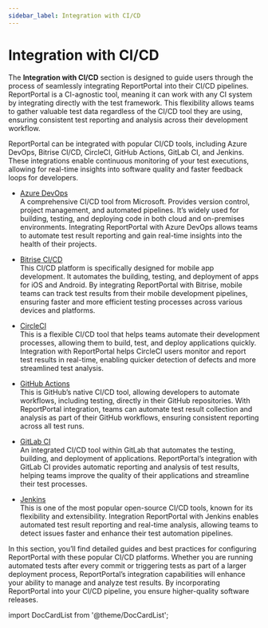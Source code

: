 ```yaml
---
sidebar_label: Integration with CI/CD
---
```


# Integration with CI/CD

The **Integration with CI/CD** section is designed to guide users through the process of seamlessly integrating ReportPortal into their CI/CD pipelines. ReportPortal is a CI-agnostic tool, meaning it can work with any CI system by integrating directly with the test framework. This flexibility allows teams to gather valuable test data regardless of the CI/CD tool they are using, ensuring consistent test reporting and analysis across their development workflow.

ReportPortal can be integrated with popular CI/CD tools, including Azure DevOps, Bitrise CI/CD, CircleCI, GitHub Actions, GitLab CI, and Jenkins. These integrations enable continuous monitoring of your test executions, allowing for real-time insights into software quality and faster feedback loops for developers.

- [Azure DevOps](/quality-gates/IntegrationWithCICD/IntegrationWithAzureDevOps/)<br />
A comprehensive CI/CD tool from Microsoft. Provides version control, project management, and automated pipelines. It’s widely used for building, testing, and deploying code in both cloud and on-premises environments. Integrating ReportPortal with Azure DevOps allows teams to automate test result reporting and gain real-time insights into the health of their projects.

- [Bitrise CI/CD](/quality-gates/IntegrationWithCICD/IntegrationWithBitrise/)<br />
This CI/CD platform is specifically designed for mobile app development. It automates the building, testing, and deployment of apps for iOS and Android. By integrating ReportPortal with Bitrise, mobile teams can track test results from their mobile development pipelines, ensuring faster and more efficient testing processes across various devices and platforms.

- [CircleCI](/quality-gates/IntegrationWithCICD/IntegrationWithCircleCI/)<br />
This is a flexible CI/CD tool that helps teams automate their development processes, allowing them to build, test, and deploy applications quickly. Integration with ReportPortal helps CircleCI users monitor and report test results in real-time, enabling quicker detection of defects and more streamlined test analysis.

- [GitHub Actions](/quality-gates/IntegrationWithCICD/IntegrationWithGitHubActions/)<br />
This is GitHub’s native CI/CD tool, allowing developers to automate workflows, including testing, directly in their GitHub repositories. With ReportPortal integration, teams can automate test result collection and analysis as part of their GitHub workflows, ensuring consistent reporting across all test runs.

- [GitLab CI](/quality-gates/IntegrationWithCICD/IntegrationWithGitLabCI/)<br />
An integrated CI/CD tool within GitLab that automates the testing, building, and deployment of applications. ReportPortal’s integration with GitLab CI provides automatic reporting and analysis of test results, helping teams improve the quality of their applications and streamline their test processes.

- [Jenkins](/quality-gates/IntegrationWithCICD/IntegrationWithJenkins/)<br />
This is one of the most popular open-source CI/CD tools, known for its flexibility and extensibility. Integration ReportPortal with Jenkins enables automated test result reporting and real-time analysis, allowing teams to detect issues faster and enhance their test automation pipelines.

In this section, you’ll find detailed guides and best practices for configuring ReportPortal with these popular CI/CD platforms. Whether you are running automated tests after every commit or triggering tests as part of a larger deployment process, ReportPortal’s integration capabilities will enhance your ability to manage and analyze test results. By incorporating ReportPortal into your CI/CD pipeline, you ensure higher-quality software releases.

import DocCardList from '@theme/DocCardList';

<DocCardList />
